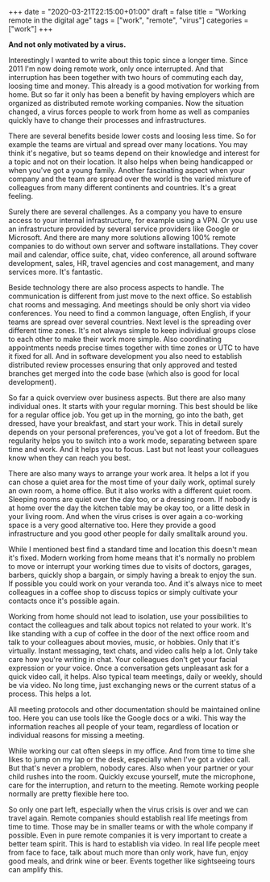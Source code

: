 +++
date = "2020-03-21T22:15:00+01:00"
draft = false
title = "Working remote in the digital age"
tags = ["work", "remote", "virus"]
categories = ["work"]
+++

**And not only motivated by a virus.**

Interestingly I wanted to write about this topic since a longer time. Since 2011 I'm now doing remote work, only once interrupted. And that interruption has been together with two hours of commuting each day, loosing time and money. This already is a good motivation for working from home. But so far it only has been a benefit by having employers which are organized as distributed remote working companies. Now the situation changed, a virus forces people to work from home as well as companies quickly have to change their processes and infrastructures.

There are several benefits beside lower costs and loosing less time. So for example the teams are virtual and spread over many locations. You may think it's negative, but so teams depend on their knowledge and interest for a topic and not on their location. It also helps when being handicapped or when you've got a young family. Another fascinating aspect when your company and the team are spread over the world is the varied mixture of colleagues from many different continents and countries. It's a great feeling.

Surely there are several challenges. As a company you have to ensure access to your internal infrastructure, for example using a VPN. Or you use an infrastructure provided by several service providers like Google or Microsoft. And there are many more solutions allowing 100% remote companies to do without own server and software installations. They cover mail and calendar, office suite, chat, video conference, all around software development, sales, HR, travel agencies and cost management, and many services more. It's fantastic.

Beside technology there are also process aspects to handle. The communication is different from just move to the next office. So establish chat rooms and messaging. And meetings should be only short via video conferences. You need to find a common language, often English, if your teams are spread over several countries. Next level is the spreading over different time zones. It's not always simple to keep individual groups close to each other to make their work more simple. Also coordinating appointments needs precise times together with time zones or UTC to have it fixed for all. And in software development you also need to establish distributed review processes ensuring that only approved and tested branches get merged into the code base (which also is good for local development).

So far a quick overview over business aspects. But there are also many individual ones. It starts with your regular morning. This best should be like for a regular office job. You get up in the morning, go into the bath, get dressed, have your breakfast, and start your work. This in detail surely depends on your personal preferences, you've got a lot of freedom. But the regularity helps you to switch into a work mode, separating between spare time and work. And it helps you to focus. Last but not least your colleagues know when they can reach you best.

There are also many ways to arrange your work area. It helps a lot if you can chose a quiet area for the most time of your daily work, optimal surely an own room, a home office. But it also works with a different quiet room. Sleeping rooms are quiet over the day too, or a dressing room. If nobody is at home over the day the kitchen table may be okay too, or a litte desk in your living room. And when the virus crises is over again a co-working space is a very good alternative too. Here they provide a good infrastructure and you good other people for daily smalltalk around you.

While I mentioned best find a standard time and location this doesn't mean it's fixed. Modern working from home means that it's normally no problem to move or interrupt your working times due to visits of doctors, garages, barbers, quickly shop a bargain, or simply having a break to enjoy the sun. If possible you could work on your veranda too. And it's always nice to meet colleagues in a coffee shop to discuss topics or simply cultivate your contacts once it's possible again.

Working from home should not lead to isolation, use your possibilities to contact the colleagues and talk about topics not related to your work. It's like standing with a cup of coffee in the door of the next office room and talk to your colleagues about movies, music, or hobbies. Only that it's virtually. Instant messaging, text chats, and video calls help a lot. Only take care how you're writing in chat. Your colleagues don't get your facial expression or your voice. Once a conversation gets unpleasant ask for a quick video call, it helps. Also typical team meetings, daily or weekly, should be via video. No long time, just exchanging news or the current status of a process. This helps a lot.

All meeting protocols and other documentation should be maintained online too. Here you can use tools like the Google docs or a wiki. This way the information reaches all people of your team, regardless of location or individual reasons for missing a meeting.

While working our cat often sleeps in my office. And from time to time she likes to jump on my lap or the desk, especially when I've got a video call. But that's never a problem, nobody cares. Also when your partner or your child rushes into the room. Quickly excuse yourself, mute the microphone, care for the interruption, and return to the meeting. Remote working people normally are pretty flexible here too.

So only one part left, especially when the virus crisis is over and we can travel again. Remote companies should establish real life meetings from time to time. Those may be in smaller teams or with the whole company if possible. Even in pure remote companies it is very important to create a better team spirit. This is hard to establish via video. In real life people meet from face to face, talk about much more than only work, have fun, enjoy good meals, and drink wine or beer. Events together like sightseeing tours can amplify this.

